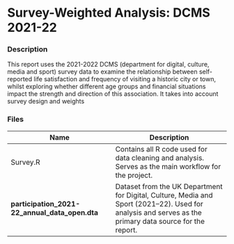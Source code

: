 # Survey-Weighted Analysis: DCMS 2021-22

### Description

This report uses the 2021-2022 DCMS (department for digital, culture, media and sport) survey data to examine the relationship between self-reported life satisfaction and frequency of visiting a historic city or town, whilst exploring whether different age groups and financial situations impact the strength and direction of this association. It takes into account survey design and weights

### Files

| Name | Description |
|----|----|
| Survey.R | Contains all R code used for data cleaning and analysis. Serves as the main workflow for the project. |
| **participation_2021-22_annual_data_open.dta** | Dataset from the UK Department for Digital, Culture, Media and Sport (2021–22). Used for analysis and serves as the primary data source for the report. |
